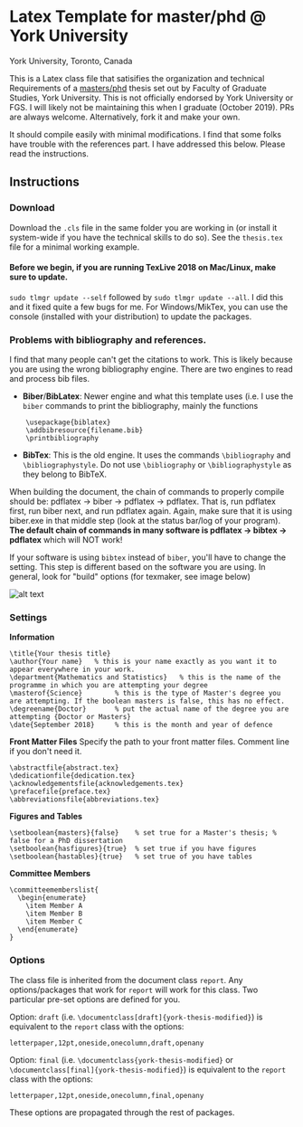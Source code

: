 # Latex Template for master/phd @ York University
York University, Toronto, Canada

This is a Latex class file that satisifies the organization and technical Requirements of a [masters/phd](http://gradstudies.yorku.ca/current-students/thesis-dissertation/organization/) thesis set out by Faculty of Graduate Studies, York University. This is not officially endorsed by York University or FGS. I will likely not be maintaining this when I graduate (October 2019). PRs are always welcome. Alternatively, fork it and make your own. 

It should compile easily with minimal modifications. I find that some folks have trouble with the references part. I have addressed this below. Please read the instructions. 

## Instructions 

### Download
Download the `.cls` file in the same folder you are working in (or install it system-wide if you have the technical skills to do so). 
See the `thesis.tex` file for a minimal working example. 

#### Before we begin, if you are running TexLive 2018 on Mac/Linux, make sure to update.
`sudo tlmgr update --self` followed by `sudo tlmgr update --all`. I did this and it fixed quite a few bugs for me. 
For Windows/MikTex, you can use the console (installed with your distribution) to update the packages. 

### Problems with bibliography and references. 
I find that many people can't get the citations to work. This is likely because you are using the wrong bibliography engine. There are two engines to read and process bib files. 
- **Biber**/**BibLatex**: Newer engine and what this template uses (i.e. I use the `biber` commands to print the bibliography, mainly the functions 
```
    \usepackage{biblatex}
    \addbibresource{filename.bib}
    \printbibliography
```
- **BibTex**: This is the old engine. It uses the commands `\bibliography` and `\bibliographystyle`. Do not use `\bibliography` or `\bibliographystyle` as they belong to BibTeX.

When building the document, the chain of commands to properly compile should be: pdflatex -> biber -> pdflatex -> pdflatex. That is, run pdflatex first, run biber next, and run pdflatex again. Again, make sure that it is using biber.exe in that middle step (look at the status bar/log of your program). **The default chain of commands in many software is pdflatex -> bibtex -> pdflatex** which will NOT work! 

If your software is using `bibtex` instead of `biber`, you'll have to change the setting. This step is different based on the software you are using. In general, look for "build" options (for texmaker, see image below)

![alt text](https://i.stack.imgur.com/ZiXAJ.jpg "TexMaker")


### Settings

**Information**
```
\title{Your thesis title}       
\author{Your name}   % this is your name exactly as you want it to appear everywhere in your work.
\department{Mathematics and Statistics}   % this is the name of the programme in which you are attempting your degree
\masterof{Science}        % this is the type of Master's degree you are attempting. If the boolean masters is false, this has no effect.
\degreename{Doctor}       % put the actual name of the degree you are attempting {Doctor or Masters}
\date{September 2018}     % this is the month and year of defence
```

**Front Matter Files**
Specify the path to your front matter files.  Comment line if you don't need it. 
```
\abstractfile{abstract.tex}
\dedicationfile{dedication.tex}
\acknowledgementsfile{acknowledgements.tex}
\prefacefile{preface.tex}
\abbreviationsfile{abbreviations.tex}
```

**Figures and Tables**
```
\setboolean{masters}{false}    % set true for a Master's thesis; % false for a PhD dissertation
\setboolean{hasfigures}{true}  % set true if you have figures
\setboolean{hastables}{true}   % set true of you have tables
```

**Committee Members**
```
\committeememberslist{
  \begin{enumerate}
    \item Member A
    \item Member B
    \item Member C
  \end{enumerate}
}
```

### Options
The class file is inherited from the document class `report`. Any options/packages that work for `report` will work for this class. Two particular pre-set options are defined for you. 

Option: `draft` (i.e. `\documentclass[draft]{york-thesis-modified}`) is equivalent to the `report` class with the options:

```
letterpaper,12pt,oneside,onecolumn,draft,openany
```

Option: `final` (i.e. `\documentclass{york-thesis-modified}` or `\documentclass[final]{york-thesis-modified}`) is equivalent to the `report` class with the options:

```
letterpaper,12pt,oneside,onecolumn,final,openany
```
These options are propagated through the rest of packages. 


